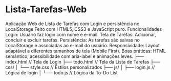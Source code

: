 # Lista-Tarefas-Web
Aplicação Web de Lista de Tarefas com Login e persistência no LocalStorage
Feito com HTML5, CSS3 e JavaScript puro.
Funcionalidades
Login: Usuário faz login com nome e e-mail.
Tela de Tarefas: Adicionar, concluir e excluir tarefas.
Persistência: As tarefas são salvas no LocalStorage e associadas ao e-mail do usuário.
Responsividade: Layout adaptável a diferentes tamanhos de tela (Mobile First).
Boas práticas: HTML semântico, acessibilidade com aria-label e animações leves.
├── index.html          // Tela de Login
├── todo.html           // Tela da Lista de Tarefas
├── css/
│   └── style.css       // Estilos personalizados
├── js/
│   ├── login.js        // Lógica de login
│   └── todo.js         // Lógica da To-Do List
